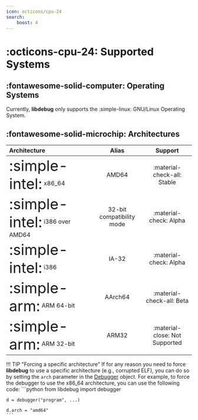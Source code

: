 ```yaml
---
icon: octicons/cpu-24
search:
    boost: 4
---
```

# :octicons-cpu-24: Supported Systems

## :fontawesome-solid-computer: Operating Systems
Currently, **libdebug** only supports the :simple-linux: GNU/Linux Operating System.

## :fontawesome-solid-microchip: Architectures


| Architecture                                                                 | Alias                     | Support                           |
| :--------------------------------------------------------------------------- | :-----------------------: | :------------------------------: |
| <span style="font-size: 2.5em; vertical-align: middle;">:simple-intel:</span> x86_64         | AMD64                     | :material-check-all: Stable      |
| <span style="font-size: 2.5em; vertical-align: middle;">:simple-intel:</span> i386 over AMD64| 32-bit compatibility mode | :material-check: Alpha   |
| <span style="font-size: 2.5em; vertical-align: middle;">:simple-intel:</span> i386           | IA-32                     | :material-check: Alpha    |
| <span style="font-size: 2.5em; vertical-align: middle;">:simple-arm:</span> ARM 64-bit       | AArch64                   | :material-check-all: Beta      | 
| <span style="font-size: 2.5em; vertical-align: middle;">:simple-arm:</span> ARM 32-bit       | ARM32                     | :material-close: Not Supported   |                                                                      |


!!! TIP "Forcing a specific architecture"
    If for any reason you need to force **libdebug** to use a specific architecture (e.g., corrupted ELF), you can do so by setting the `arch` parameter in the [Debugger](/from_pydoc/generated/debugger/debugger/) object. For example, to force the debugger to use the x86_64 architecture, you can use the following code:
    ```python
    from libdebug import debugger

    d = debugger("program", ...)

    d.arch = "amd64"
    ```